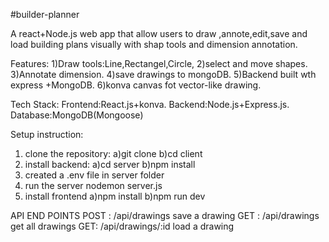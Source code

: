 #builder-planner

A react+Node.js web app that allow users to draw ,annote,edit,save and load building plans visually with shap tools and dimension annotation.

Features:
1)Draw tools:Line,Rectangel,Circle,
2)select and move shapes.
3)Annotate dimension.
4)save drawings to mongoDB.
5)Backend built wth express +MongoDB. 6)konva canvas fot vector-like drawing.

Tech Stack:
Frontend:React.js+konva. 
Backend:Node.js+Express.js. 
Database:MongoDB(Mongoose)


Setup instruction:
1. clone the repository: a)git clone b)cd client
2. install backend: a)cd server b)npm install
3. created a .env file in server folder
4. run the server nodemon server.js
5. install frontend a)npm install b)npm run dev
   
API END POINTS
POST : /api/drawings save a drawing
GET : /api/drawings get all drawings
GET: /api/drawings/:id load a drawing
